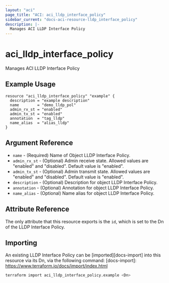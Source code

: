 ```yaml
---
layout: "aci"
page_title: "ACI: aci_lldp_interface_policy"
sidebar_current: "docs-aci-resource-lldp_interface_policy"
description: |-
  Manages ACI LLDP Interface Policy
---
```


# aci_lldp_interface_policy #

Manages ACI LLDP Interface Policy

## Example Usage ##

```hcl
resource "aci_lldp_interface_policy" "example" {
  description = "example description"
  name        = "demo_lldp_pol"
  admin_rx_st = "enabled"
  admin_tx_st = "enabled"
  annotation  = "tag_lldp"
  name_alias  = "alias_lldp"
} 
```

## Argument Reference ##

* `name` - (Required) Name of Object LLDP Interface Policy.
* `admin_rx_st` - (Optional) Admin receive state. Allowed values are "enabled" and "disabled". Default value is "enabled".
* `admin_tx_st` - (Optional) Admin transmit state. Allowed values are "enabled" and "disabled". Default value is "enabled".
* `description` - (Optional) Description for object LLDP Interface Policy.
* `annotation` - (Optional) Annotation for object LLDP Interface Policy.
* `name_alias` - (Optional) Name alias for object LLDP Interface Policy.

## Attribute Reference ##

The only attribute that this resource exports is the `id`, which is set to the
Dn of the LLDP Interface Policy.

## Importing ##

An existing LLDP Interface Policy can be [imported][docs-import] into this resource via its Dn, via the following command:
[docs-import]: <https://www.terraform.io/docs/import/index.html>

```bash
terraform import aci_lldp_interface_policy.example <Dn>
```
